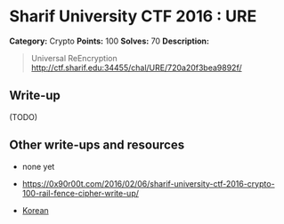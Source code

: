# Sharif University CTF 2016 : URE

**Category:** Crypto
**Points:** 100
**Solves:** 70
**Description:**

> Universal ReEncryption <http://ctf.sharif.edu:34455/chal/URE/720a20f3bea9892f/>


## Write-up

(TODO)

## Other write-ups and resources

* none yet

* <https://0x90r00t.com/2016/02/06/sharif-university-ctf-2016-crypto-100-rail-fence-cipher-write-up/>
* [Korean](https://github.com/tyhan/CTF/tree/master/SharifCTF2016/URE)
